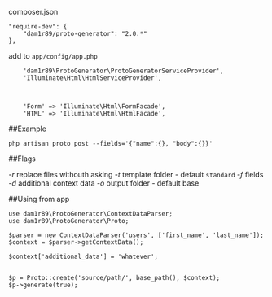 composer.json

    "require-dev": {
        "dam1r89/proto-generator": "2.0.*"
    },

add to `app/config/app.php`

        'dam1r89\ProtoGenerator\ProtoGeneratorServiceProvider',
        'Illuminate\Html\HtmlServiceProvider',



        'Form' => 'Illuminate\Html\FormFacade',
        'HTML' => 'Illuminate\Html\HtmlFacade',

##Example

    php artisan proto post --fields='{"name":{}, "body":{}}'

##Flags

*-r* replace files withouth asking
*-t* template folder - default `standard`
*-f* fields
*-d* additional context data
*-o* output folder - default base

##Using from app


    use dam1r89\ProtoGenerator\ContextDataParser;
    use dam1r89\ProtoGenerator\Proto;

    $parser = new ContextDataParser('users', ['first_name', 'last_name']);
    $context = $parser->getContextData();

    $context['additional_data'] = 'whatever';


    $p = Proto::create('source/path/', base_path(), $context);
    $p->generate(true);
